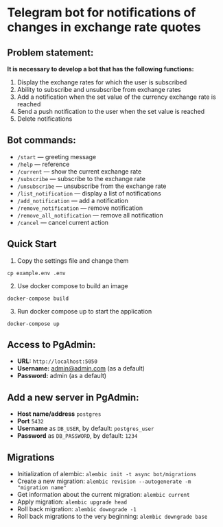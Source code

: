 # Telegram bot for notifications of changes in exchange rate quotes

## Problem statement:

**It is necessary to develop a bot that has the following functions:**

1. Display the exchange rates for which the user is subscribed
2. Ability to subscribe and unsubscribe from exchange rates
3. Add a notification when the set value of the currency exchange rate is reached
4. Send a push notification to the user when the set value is reached
5. Delete notifications

## Bot commands:

- `/start` — greeting message
- `/help` — reference
- `/current` — show the current exchange rate
- `/subscribe` — subscribe to the exchange rate
- `/unsubscribe` — unsubscribe from the exchange rate
- `/list_notification` — display a list of notifications
- `/add_notification` — add a notification
- `/remove_notification` — remove notification
- `/remove_all_notification` — remove all notification
- `/cancel` — cancel current action

## Quick Start

1. Copy the settings file and change them

```
cp example.env .env
```

2. Use docker compose to build an image

```
docker-compose build
```

3. Run docker compose up to start the application

```
docker-compose up
```


## Access to PgAdmin:

* **URL:** `http://localhost:5050`
* **Username:** admin@admin.com (as a default)
* **Password:** admin (as a default)

## Add a new server in PgAdmin:

* **Host name/address** `postgres`
* **Port** `5432`
* **Username** as `DB_USER`, by default: `postgres_user`
* **Password** as `DB_PASSWORD`, by default: `1234`

## Migrations

* Initialization of alembic: `alembic init -t async bot/migrations`
* Create a new migration: `alembic revision --autogenerate -m "migration name"`
* Get information about the current migration: `alembic current`
* Apply migration: `alembic upgrade head`
* Roll back migration: `alembic downgrade -1`
* Roll back migrations to the very beginning: `alembic downgrade base`
